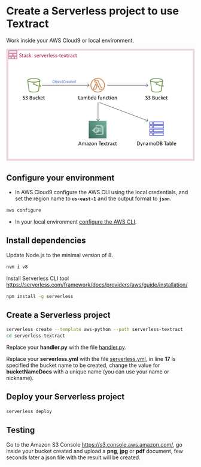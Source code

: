 # Create a Serverless project to use Textract

Work inside your AWS Cloud9 or local environment.

![serverless-s3-dynamodb](images/serverless-textract.png)

## Configure your environment

* In AWS Cloud9 configure the AWS CLI using the local credentials, and set the region name to **`us-east-1`** and the output format to **`json`**. 

``` bash
aws configure
```

* In your local environment [configure the AWS CLI](https://docs.aws.amazon.com/cli/latest/userguide/cli-chap-configure.html#cli-quick-configuration).

## Install dependencies

Update Node.js to the minimal version of 8.

``` bash
nvm i v8
```

Install Serverless CLI tool https://serverless.com/framework/docs/providers/aws/guide/installation/

``` bash
npm install -g serverless
```

## Create a Serverless project

``` bash
serverless create --template aws-python --path serverless-textract
cd serverless-textract
```

Replace your **handler.py** with the file [handler.py](handler.py).

Replace your **serverless.yml** with the file [serverless.yml](serverless.yml), in line **17** is specified the bucket name to be created, change the value for **bucketNameDocs** with a unique name (you can use your name or nickname).

## Deploy your Serverless project

``` bash
serverless deploy
```

## Testing

Go to the Amazon S3 Console https://s3.console.aws.amazon.com/, go inside your bucket created and upload a **png**, **jpg** or **pdf** document, few seconds later a json file with the result will be created.
